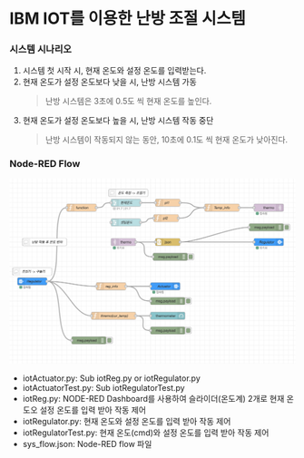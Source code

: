 # IBM IOT를 이용한 난방 조절 시스템
### 시스템 시나리오
1. 시스템 첫 시작 시, 현재 온도와 설정 온도를 입력받는다. 
2. 현재 온도가 설정 온도보다 낮을 시, 난방 시스템 가동
   > 난방 시스템은 3초에 0.5도 씩 현재 온도를 높인다.
3. 현재 온도가 설정 온도보다 높을 시, 난방 시스템 작동 중단
   > 난방 시스템이 작동되지 않는 동안, 10초에 0.1도 씩 현재 온도가 낮아진다.

### Node-RED Flow
![Alt text](images/sys_flow.png)



- iotActuator.py: Sub iotReg.py or iotRegulator.py
- iotActuatorTest.py: Sub iotRegulatorTest.py
- iotReg.py: NODE-RED Dashboard를 사용하여 슬라이더(온도계) 2개로 현재 온도오 설정 온도를 입력 받아 작동 제어
- iotRegulator.py: 현재 온도와 설정 온도를 입력 받아 작동 제어
- iotRegulatorTest.py: 현재 온도(cmd)와 설정 온도를 입력 받아 작동 제어
- sys_flow.json: Node-RED flow 파일

